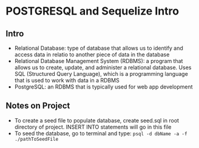 # POSTGRESQL and Sequelize Intro

## Intro
- Relational Database: type of database that allows us to identify and access data in relatio to another piece of data in the database
- Relational Database Management System (RDBMS): a program that allows us to create, update, and administer a relational database. Uses SQL (Structured Query Language), which is a programming language that is used to work with data in a RDBMS
- PostgreSQL: an RDBMS that is typically used for web app development

## Notes on Project
- To create a seed file to populate database, create seed.sql in root directory
of project. INSERT INTO statements will go in this file
- To seed the database, go to terminal and type:
`psql -d dbName -a -f ./pathToSeedFile`
